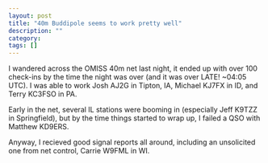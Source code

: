 ```yaml
---
layout: post
title: "40m Buddipole seems to work pretty well"
description: ""
category: 
tags: []
---
```

I wandered across the OMISS 40m net last night, it ended up with over 100 check-ins by the time the night was over (and it was over LATE! ~04:05 UTC).
I was able to work Josh AJ2G in Tipton, IA, Michael KJ7FX in ID, and Terry KC3FSO in PA.

Early in the net, several IL stations were booming in (especially Jeff K9TZZ in Springfield), but by the time things started to wrap up, I failed a QSO with Matthew KD9ERS.

Anyway, I recieved good signal reports all around, including an unsolicited one from net control, Carrie W9FML in WI.
